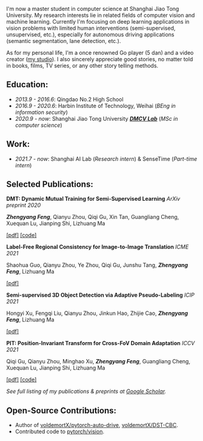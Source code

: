 I'm now a master student in computer science at Shanghai Jiao Tong University. My research interests lie in related fields of computer vision and machine learning. Currently I'm focusing on deep learning applications in vision problems with limited human interventions (semi-supervised, unsupervised, etc.), especially for autonomous driving applications (semantic segmentation, lane detection, etc.).

As for my personal life, I'm a once renowned Go player (5 dan) and a video creator ([my studio](http://www.xianstudio.cn)). I also sincerely appreciate good stories, no matter told in books, films, TV series, or any other story telling methods.

## Education:
- *2013.9 - 2016.6*: Qingdao No.2 High School
- *2016.9 - 2020.6*: Harbin Institute of Technology, Weihai (*BEng in information security*)
- *2020.9 - now*: Shanghai Jiao Tong University ***[DMCV Lab](http://dmcv.sjtu.edu.cn/)*** (*MSc in computer science*)

## Work:
- *2021.7 - now*: Shanghai AI Lab (*Research intern*) & SenseTime (*Part-time intern*)

## Selected Publications:
**DMT: Dynamic Mutual Training for Semi-Supervised Learning** *ArXiv preprint 2020*

***Zhengyang Feng***, Qianyu Zhou, Qiqi Gu, Xin Tan, Guangliang Cheng, Xuequan Lu, Jianping Shi, Lizhuang Ma

[\[pdf\]](https://arxiv.org/pdf/2004.08514.pdf) [\[code\]](https://github.com/voldemortX/DST-CBC)

**Label-Free Regional Consistency for Image-to-Image Translation** *ICME 2021*

Shaohua Guo, Qianyu Zhou, Ye Zhou, Qiqi Gu, Junshu Tang, ***Zhengyang Feng***, Lizhuang Ma

[\[pdf\]](https://ieeexplore.ieee.org/abstract/document/9428211)

**Semi-supervised 3D Object Detection via Adaptive Pseudo-Labeling** *ICIP 2021*

Hongyi Xu, Fengqi Liu, Qianyu Zhou, Jinkun Hao, Zhijie Cao, ***Zhengyang Feng***, Lizhuang Ma

[\[pdf\]](https://arxiv.org/pdf/2108.06649.pdf)

**PIT: Position-Invariant Transform for Cross-FoV Domain Adaptation** *ICCV 2021*

Qiqi Gu, Qianyu Zhou, Minghao Xu, ***Zhengyang Feng***, Guangliang Cheng, Xuequan Lu, Jianping Shi, Lizhuang Ma

[\[pdf\]](https://arxiv.org/pdf/2108.07142.pdf) [\[code\]](https://github.com/sheepooo/PIT-Position-Invariant-Transform)

*See full listing of my publications & preprints at [Google Scholar](https://scholar.google.com/citations?user=WFoZVjEAAAAJ).*

## Open-Source Contributions:
- Author of [voldemortX/pytorch-auto-drive](https://github.com/voldemortX/pytorch-auto-drive), [voldemortX/DST-CBC](https://github.com/voldemortX/DST-CBC).
- Contributed code to [pytorch/vision](https://github.com/pytorch/vision).
